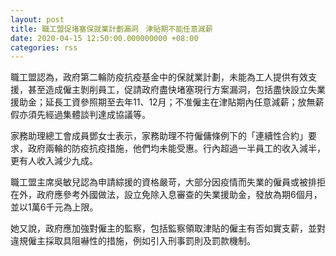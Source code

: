 ```yaml
---
layout: post
title: 職工盟促堵塞保就業計劃漏洞　津貼期不能任意減薪
date: 2020-04-15 12:50:00.000000000 +08:00
categories: rss
---
```


職工盟認為，政府第二輪防疫抗疫基金中的保就業計劃，未能為工人提供有效支援，甚至造成僱主剝削員工，促請政府盡快堵塞現行方案漏洞，包括盡快設立失業援助金；延長工資參照期至去年11、12月；不准僱主在津貼期內任意減薪；放無薪假亦須先經過集體談判達成協議等。

家務助理總工會成員鄧女士表示，家務助理不符僱傭條例下的「連續性合約」要求，政府兩輪的防疫抗疫措施，他們均未能受惠。行內超過一半員工的收入減半，更有人收入減少九成。

職工盟主席吳敏兒認為申請綜援的資格嚴苛，大部分因疫情而失業的僱員或被排拒在外，政府應參考外國做法，設立免除入息審查的失業援助金，發放為期6個月，並以1萬6千元為上限。

她又說，政府應加強對僱主的監察，包括監察領取津貼的僱主有否如實支薪，並對違規僱主採取具阻嚇性的措施，例如引入刑事罰則及罰款機制。
